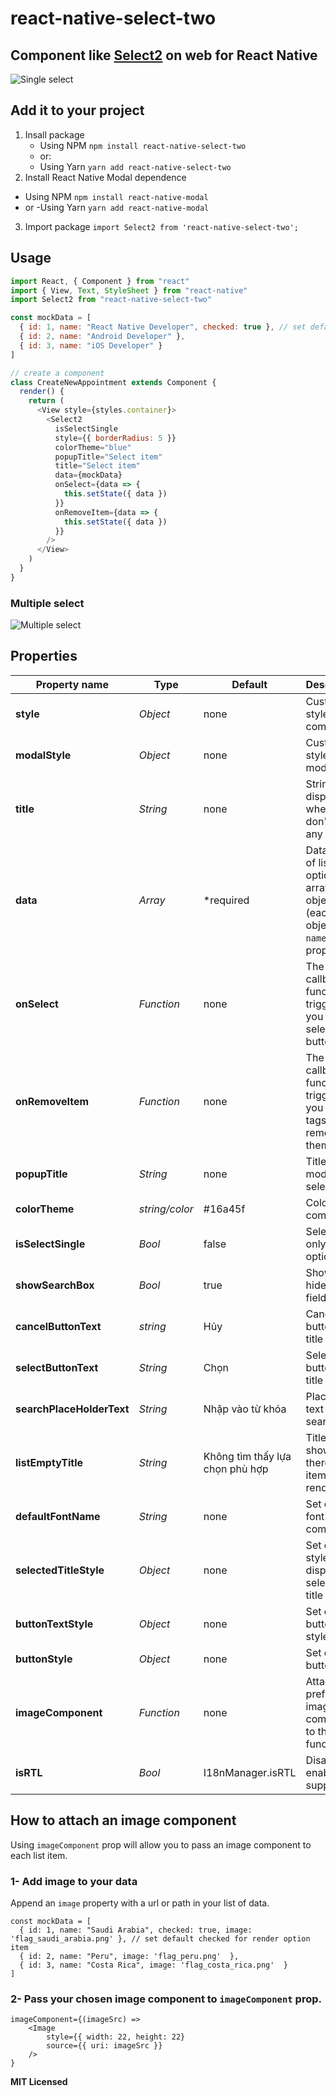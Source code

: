 # react-native-select-two

## Component like [Select2](https://select2.org/) on web for React Native

![Single select](https://raw.githubusercontent.com/xuho/demo-images/master/react-native-select2-single-select.gif)

## Add it to your project

1. Insall package
   - Using NPM
     `npm install react-native-select-two`
   - or:
   - Using Yarn
     `yarn add react-native-select-two`
2. Install React Native Modal dependence

- Using NPM
  `npm install react-native-modal`
- or
  -Using Yarn
  `yarn add react-native-modal`

3. Import package
   `import Select2 from 'react-native-select-two';`

## Usage

```javascript
import React, { Component } from "react"
import { View, Text, StyleSheet } from "react-native"
import Select2 from "react-native-select-two"

const mockData = [
  { id: 1, name: "React Native Developer", checked: true }, // set default checked for render option item
  { id: 2, name: "Android Developer" },
  { id: 3, name: "iOS Developer" }
]

// create a component
class CreateNewAppointment extends Component {
  render() {
    return (
      <View style={styles.container}>
        <Select2
          isSelectSingle
          style={{ borderRadius: 5 }}
          colorTheme="blue"
          popupTitle="Select item"
          title="Select item"
          data={mockData}
          onSelect={data => {
            this.setState({ data })
          }}
          onRemoveItem={data => {
            this.setState({ data })
          }}
        />
      </View>
    )
  }
}
```

### Multiple select

![Multiple select](https://raw.githubusercontent.com/xuho/demo-images/master/react-native-select2-multipe-select.gif)

## Properties

| Property name             | Type           | Default                         | Description                                                                                 |
| ------------------------- | -------------- | ------------------------------- | ------------------------------------------------------------------------------------------- |
| **style**                 | _Object_       | none                            | Custom style for component                                                                  |
| **modalStyle**            | _Object_       | none                            | Custom style for modal                                                                      |
| **title**                 | _String_       | none                            | String display when you don't select any item                                               |
| **data**                  | _Array_        | \*required                      | Datasource of list options: an array of objects (each object have `name` and `id` property) |
| **onSelect**              | _Function_     | none                            | The callback function trigger after you press select button                                 |
| **onRemoveItem**          | _Function_     | none                            | The callback function trigger after you press tags to remove them                           |
| **popupTitle**            | _String_       | none                            | Title of modal select item                                                                  |
| **colorTheme**            | _string/color_ | #16a45f                         | Color for componet                                                                          |
| **isSelectSingle**        | _Bool_         | false                           | Selelect only one option                                                                    |
| **showSearchBox**         | _Bool_         | true                            | Show or hide search field                                                                   |
| **cancelButtonText**      | _string_       | Hủy                             | Cancel button text title                                                                    |
| **selectButtonText**      | _String_       | Chọn                            | Select button text title                                                                    |
| **searchPlaceHolderText** | _String_       | Nhập vào từ khóa                | Placeholder text for search field                                                           |
| **listEmptyTitle**        | _String_       | Không tìm thấy lựa chọn phù hợp | Title to show when there's no item to be render                                             |
| **defaultFontName**       | _String_       | none                            | Set custom font for all component                                                           |
| **selectedTitleStyle**    | _Object_       | none                            | Set custom style for display selected title text                                            |
| **buttonTextStyle**       | _Object_       | none                            | Set custom button text style                                                                |
| **buttonStyle**           | _Object_       | none                            | Set custom button style                                                                     |
| **imageComponent**          | _Function_     | none                            | Attach your preferred image component to this function.                           |
| **isRTL**           | _Bool_       | I18nManager.isRTL                            | Disable or enable RTL support                                                                     |

## How to attach an image component
Using `imageComponent` prop will allow you to pass an image component to each list item.
### 1- Add image to your data 
Append an `image` property with a url or path in your list of data.
```
const mockData = [
  { id: 1, name: "Saudi Arabia", checked: true, image: 'flag_saudi_arabia.png' }, // set default checked for render option item
  { id: 2, name: "Peru", image: 'flag_peru.png'  },
  { id: 3, name: "Costa Rica", image: 'flag_costa_rica.png'  }
]
```

### 2- Pass your chosen image component to `imageComponent` prop.
```
imageComponent={(imageSrc) =>
    <Image
        style={{ width: 22, height: 22}
        source={{ uri: imageSrc }}
    />
}
```

**MIT Licensed**
